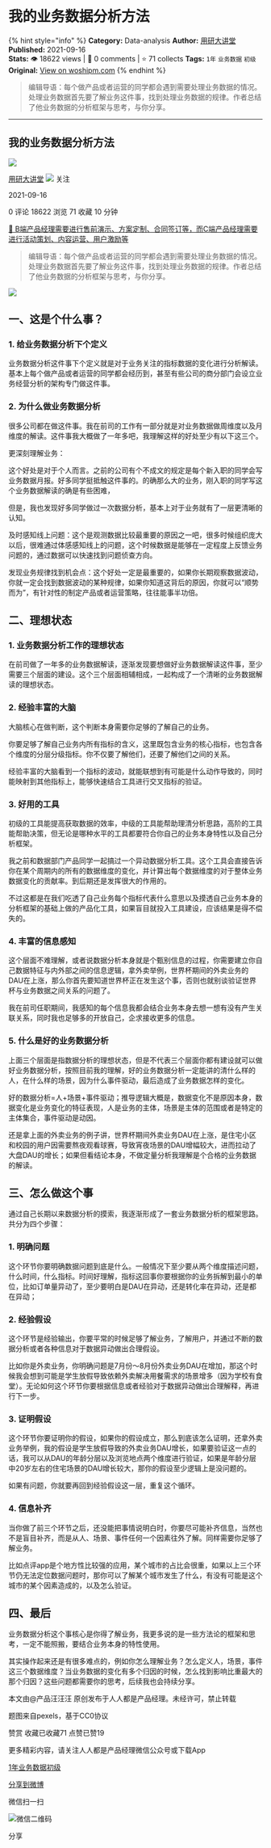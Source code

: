 # 我的业务数据分析方法
{% hint style="info" %}
**Category:** Data-analysis
**Author:** [用研大讲堂](https://www.woshipm.com/u/687526)
**Published:** 2021-09-16  
**Stats:** 👁️ 18622 views | 💬 0 comments | ⭐ 71 collects
**Tags:** `1年` `业务数据` `初级`
**Original:** [View on woshipm.com](https://www.woshipm.com/data-analysis/5138426.html)
{% endhint %}
> 编辑导语：每个做产品或者运营的同学都会遇到需要处理业务数据的情况。处理业务数据首先要了解业务这件事，找到处理业务数据的规律。作者总结了他业务数据的分析框架与思考，与你分享。

---

## 我的业务数据分析方法

[![](https://image.woshipm.com/wp-files/2022/03/dV0N5MFJyR0sQAadGLjB.png!/both/72x72)](https://www.woshipm.com/u/687526)

[用研大讲堂](https://www.woshipm.com/u/687526) ![](https://static.woshipm.com/tag/1101_1@2x.png) 关注

2021-09-16

0 评论 18622 浏览 71 收藏 10 分钟

[🔗 B端产品经理需要进行售前演示、方案定制、合同签订等，而C端产品经理需要进行活动策划、内容运营、用户激励等](https://ke.qidianla.com/courses/bcpm)

> 编辑导语：每个做产品或者运营的同学都会遇到需要处理业务数据的情况。处理业务数据首先要了解业务这件事，找到处理业务数据的规律。作者总结了他业务数据的分析框架与思考，与你分享。

![](https://image.woshipm.com/wp-files/2021/09/vdzhnRd2klkb2HnFUXFZ.jpg)

## 一、这是个什么事？

### 1\. 给业务数据分析下个定义

业务数据分析这件事下个定义就是对于业务关注的指标数据的变化进行分析解读。基本上每个做产品或者运营的同学都会经历到，甚至有些公司的商分部门会设立业务经营分析的架构专门做这件事。

### 2\. 为什么做业务数据分析

很多公司都在做这件事。我在前司的工作有一部分就是对业务数据做周维度以及月维度的解读。这件事我大概做了一年多吧，我理解这样的好处至少有以下这三个。

更深刻理解业务：

这个好处是对于个人而言。之前的公司有个不成文的规定是每个新入职的同学会写业务数据月报。好多同学挺抵触这件事的。的确那么大的业务，刚入职的同学写这个业务数据解读的确是有些困难，

但是，我也发现好多同学做过一次数据分析，基本上对于业务就有了一层更清晰的认知。

及时感知线上问题：这个是观测数据比较最重要的原因之一吧，很多时候组织庞大以后，很难通过体感感知线上的问题，这个时候数据是能够在一定程度上反馈业务问题的，通过数据可以快速找到问题侦查方向。

发现业务规律找到机会点：这个好处一定是最重要的，如果你长期观察数据波动，你就一定会找到数据波动的某种规律，如果你知道这背后的原因，你就可以“顺势而为”，有针对性的制定产品或者运营策略，往往能事半功倍。

## 二、理想状态

### 1\. 业务数据分析工作的理想状态

在前司做了一年多的业务数据解读，逐渐发现要想做好业务数据解读这件事，至少需要三个层面的建设。这个三个层面相辅相成，一起构成了一个清晰的业务数据解读的理想状态。

### 2\. 经验丰富的大脑

大脑核心在做判断，这个判断本身需要你足够的了解自己的业务。

你要足够了解自己业务内所有指标的含义，这里既包含业务的核心指标，也包含各个维度的分层分级指标。你不仅要了解他们，还要了解他们之间的关系。

经验丰富的大脑看到一个指标的波动，就能联想到有可能是什么动作导致的，同时能映射到其他指标上，能够快速结合工具进行交叉指标的验证。

### 3\. 好用的工具

初级的工具能提高获取数据的效率，中级的工具能帮助理清分析思路，高阶的工具能帮助决策，但无论是哪种水平的工具都要符合你自己的业务本身特性以及自己分析框架。

我之前和数据部门产品同学一起搞过一个异动数据分析工具。这个工具会直接告诉你在某个周期内的所有的数据维度的变化，并计算出每个数据维度的对于整体业务数据变化的贡献率。到后期还是发挥很大的作用的。

不过这都是在我们吃透了自己业务每个指标代表什么意思以及摸透自己业务本身的分析框架的基础上做的产品化工具，如果盲目就投入工具建设，应该结果是得不偿失的。

### 4\. 丰富的信息感知

这个层面不难理解，或者说数据分析本身就是个甄别信息的过程，你需要建立你自己数据特征与内外部之间的信息逻辑，拿外卖举例，世界杯期间的外卖业务的DAU在上涨，那么你首先要知道世界杯正在发生这个事，否则也就别谈验证世界杯与业务数据之间关系的问题了。

我在前司任职期间，我感知的每个信息我都会结合业务本身去想一想有没有产生关联关系，同时我也足够多的开放自己，企求接收更多的信息。

### 5\. 什么是好的业务数据分析

上面三个层面是指数据分析的理想状态，但是不代表三个层面你都有建设就可以做好业务数据分析，按照目前我的理解，好的业务数据分析一定能讲的清什么样的人，在什么样的场景，因为什么事件驱动，最后造成了业务数据怎样的变化。

好的数据分析=人+场景+事件驱动；推导逻辑大概是，数据变化不是原因本身，数据变化是业务变化的特征表现，人是业务的主体，场景是主体的范围或者是特定的主体集合，事件驱动是动因。

还是拿上面的外卖业务的例子讲，世界杯期间外卖业务DAU在上涨，是住宅小区和校园的用户因需要熬夜观看球赛，导致宵夜场景的DAU增幅较大，进而拉动了大盘DAU的增长；如果但看结论本身，不做定量分析我理解是个合格的业务数据的解读。

## 三、怎么做这个事

通过自己长期以来数据分析的摸索，我逐渐形成了一套业务数据分析的框架思路。共分为四个步骤：

### 1\. 明确问题

这个环节你要明确数据问题到底是什么。一般情况下至少要从两个维度描述问题，什么时间，什么指标。时间好理解，指标这回事你要根据你的业务拆解到最小的单位，比如订单量异动了，至少要明白是DAU在异动，还是转化率在异动，还是都在异动；

### 2\. 经验假设

这个环节是经验输出，你要平常的时候足够了解业务，了解用户，并通过不断的数据分析或者各种信息对于数据异动做出合理假设。

比如你是外卖业务，你明确问题是7月份～8月份外卖业务DAU在增加，那这个时候我会想到可能是学生放假导致依赖外卖解决用餐需求的场景增多（因为学校有食堂）。无论如何这个环节你要根据信息或者经验对于数据异动做出合理解释，再进行下一步。

### 3\. 证明假设

这个环节你要证明你的假设，如果你的假设成立，那么到底该怎么证明，还拿外卖业务举例，我的假设是学生放假导致的外卖业务DAU增长，如果要验证这一点的话，我可以从DAU的年龄分层以及浏览地点两个维度进行验证，如果是年龄分层中20岁左右的住宅场景的DAU增长较大，那你的假设至少逻辑上是没问题的。

如果有问题，你就要再回到经验假设这一层，重复这个循环。

### 4\. 信息补齐

当你做了前三个环节之后，还没能把事情说明白时，你要尽可能补齐信息，当然也不是盲目补齐，而是从人、场景、事件任何一个因素往外了解。同样需要你足够了解业务。

比如点评app是个地方性比较强的应用，某个城市的占比会很重，如果以上三个环节仍无法定位数据问题时，那你可以了解某个城市发生了什么，有没有可能是这个城市的某个因素造成的，以及怎么验证。

## 四、最后

业务数据分析这个事核心是你得了解业务，我更多说的是一些方法论的框架和思考，一定不能照搬，要结合业务本身的特性使用。

其实操作起来还是有很多难点的，例如你怎么理解业务？怎么定义人，场景，事件这三个数据维度？当业务数据的变化有多个归因的时候，怎么找到影响比重最大的那个归因？这些问题都需要你的思考，后续我也会持续分享。

本文由@产品汪汪汪 原创发布于人人都是产品经理。未经许可，禁止转载

题图来自pexels，基于CC0协议

赞赏 收藏已收藏71 点赞已赞19

更多精彩内容，请关注人人都是产品经理微信公众号或下载App

[1年](https://www.woshipm.com/tag/1%e5%b9%b4)[业务数据](https://www.woshipm.com/tag/%e4%b8%9a%e5%8a%a1%e6%95%b0%e6%8d%ae)[初级](https://www.woshipm.com/tag/%e5%88%9d%e7%ba%a7)

[分享到微博](https://service.weibo.com/share/share.php?appkey=2775287854&title=我的业务数据分析方法&url=https://www.woshipm.com/data-analysis/5138426.html&pic=https://image.woshipm.com/wp-files/2021/09/vdzhnRd2klkb2HnFUXFZ.jpg)

微信扫一扫

![微信二维码](https://api.pwmqr.com/qrcode/create/?url=https://www.woshipm.com/data-analysis/5138426.html)

分享